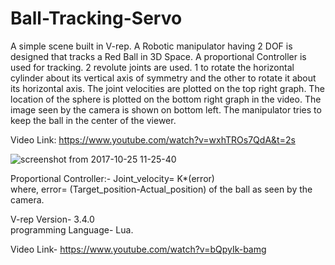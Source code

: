 # Ball-Tracking-Servo
A simple scene built in V-rep. A Robotic manipulator having 2 DOF is designed that tracks a Red Ball in 3D Space. A proportional
Controller is used for tracking. 2 revolute joints are used. 1 to rotate the horizontal cylinder about its vertical axis of
symmetry and the other to rotate it about its horizontal axis. The joint velocities are plotted on the top right graph. The
location of the sphere is plotted on the bottom right graph in the video. The image seen by the camera is shown on bottom left. The
manipulator tries to keep the ball in the center of the viewer. 

Video Link: https://www.youtube.com/watch?v=wxhTROs7QdA&t=2s
 
![screenshot from 2017-10-25 11-25-40](https://user-images.githubusercontent.com/15217992/31982870-5495ad34-b978-11e7-9525-70089ff3283f.png)

Proportional Controller:- Joint_velocity= K*(error)\
where, error= (Target_position-Actual_position) of the ball as seen by the camera.

V-rep Version- 3.4.0 \
programming Language- Lua.

Video Link- https://www.youtube.com/watch?v=bQpyIk-bamg
